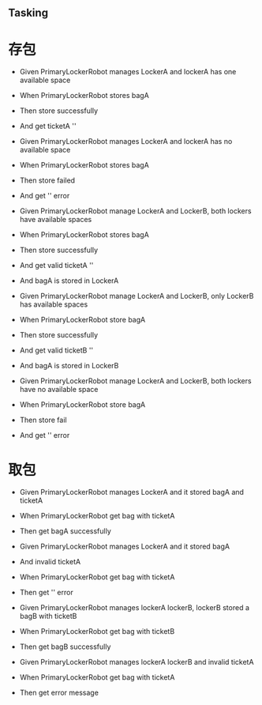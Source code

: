## Tasking
 # 存包

   * Given PrimaryLockerRobot manages LockerA and lockerA has one available space
   * When PrimaryLockerRobot stores bagA
   * Then store successfully
   * And get ticketA '<ticketNumber>'
   
   * Given PrimaryLockerRobot manages LockerA and lockerA has no available space
   * When PrimaryLockerRobot stores bagA
   * Then store failed
   * And get '<No available space>' error 
 
   * Given PrimaryLockerRobot manage LockerA and LockerB, both lockers have available spaces
   * When PrimaryLockerRobot stores bagA
   * Then store successfully
   * And get valid ticketA '<ticketNumber>'
   * And bagA is stored in LockerA
   
   * Given PrimaryLockerRobot manage LockerA and LockerB, only LockerB has available spaces
   * When PrimaryLockerRobot store bagA
   * Then store successfully
   * And get valid ticketB '<ticketNumber>'
   * And bagA is stored in LockerB
   
   * Given PrimaryLockerRobot manage LockerA and LockerB, both lockers have no available space
   * When PrimaryLockerRobot store bagA
   * Then store fail
   * And get '<No available space>' error 
   
 # 取包 
   * Given PrimaryLockerRobot manages LockerA and it stored bagA and ticketA
   * When PrimaryLockerRobot get bag with ticketA
   * Then get bagA successfully

   * Given PrimaryLockerRobot manages LockerA and it stored bagA 
   * And invalid ticketA
   * When PrimaryLockerRobot get bag with ticketA
   * Then get '<Invalid ticket>' error 

   * Given PrimaryLockerRobot manages lockerA lockerB, lockerB stored a bagB with ticketB
   * When PrimaryLockerRobot get bag with ticketB
   * Then get bagB successfully
   
   * Given PrimaryLockerRobot manages lockerA lockerB and invalid ticketA
   * When PrimaryLockerRobot get bag with ticketA
   * Then get error message